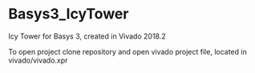 # Basys3_IcyTower
Icy Tower for Basys 3, created in Vivado 2018.2

To open project clone repository and open vivado project file, located in vivado/vivado.xpr
